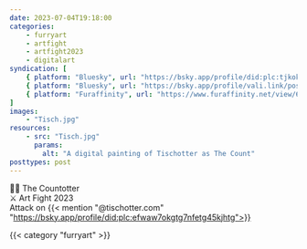 ```yaml
---
date: 2023-07-04T19:18:00
categories:
    - furryart
    - artfight
    - artfight2023
    - digitalart
syndication: [
    { platform: "Bluesky", url: "https://bsky.app/profile/did:plc:tjkokzqdnfzzlaxdjjzzzi5b/post/3k7jngwnpui2d", hidden: true },
    { platform: "Bluesky", url: "https://bsky.app/profile/vali.link/post/3k7jngwnpui2d" },
    { platform: "Furaffinity", url: "https://www.furaffinity.net/view/61354259/" }
]
images:
    - "Tisch.jpg"
resources:
    - src: "Tisch.jpg"
      params:
        alt: "A digital painting of Tischotter as The Count"
posttypes: post
---
```

🧛‍♂️ The Countotter<br>
⚔️ Art Fight 2023<br>
Attack on {{< mention "@tischotter.com" "https://bsky.app/profile/did:plc:efwaw7okgtg7nfetg45kjhtg">}}

{{< category "furryart" >}}
